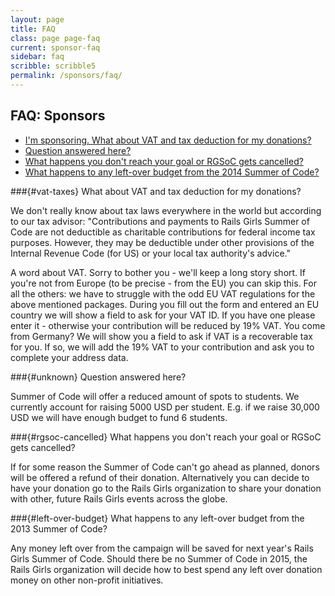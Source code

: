 ```yaml
---
layout: page
title: FAQ
class: page page-faq
current: sponsor-faq
sidebar: faq
scribble: scribble5
permalink: /sponsors/faq/
---
```


## FAQ: Sponsors

* [I'm sponsoring. What about VAT and tax deduction for my donations?](#vat-taxes)
* [Question answered here?](#unknown)
* [What happens you don't reach your goal or RGSoC gets cancelled?](#rgsoc-cancelled)
* [What happens to any left-over budget from the 2014 Summer of Code?](#left-over-budget)


###{#vat-taxes} What about VAT and tax deduction for my donations?

We don't really know about tax laws everywhere in the world but according to
our tax advisor: "Contributions and payments to Rails Girls Summer of Code are
not deductible as charitable contributions for federal income tax purposes.
However, they may be deductible under other provisions of the Internal Revenue
Code (for US) or your local tax authority's advice."

A word about VAT. Sorry to bother you - we'll keep a long story short. If
you're not from Europe (to be precise - from the EU) you can skip this. For all
the others: we have to struggle with the odd EU VAT regulations for the above
mentioned packages. During you fill out the form and entered an EU country we
will show a field to ask for your VAT ID. If you have one please enter it -
otherwise your contribution will be reduced by 19% VAT. You come from Germany?
We will show you a field to ask if VAT is a recoverable tax for you. If so, we
will add the 19% VAT to your contribution and ask you to complete your address
data.

###{#unknown} Question answered here?

Summer of Code will offer a reduced amount of spots to students. We currently
account for raising 5000 USD per student. E.g. if we raise 30,000 USD we will
have enough budget to fund 6 students.

###{#rgsoc-cancelled} What happens you don't reach your goal or RGSoC gets cancelled?

If for some reason the Summer of Code can't go ahead as planned, donors will be
offered a refund of their donation. Alternatively you can decide to have your
donation go to the Rails Girls organization to share your donation with other,
future Rails Girls events across the globe.

###{#left-over-budget} What happens to any left-over budget from the 2013 Summer of Code?

Any money left over from the campaign will be saved for next year's Rails Girls
Summer of Code. Should there be no Summer of Code in 2015, the Rails Girls
organization will decide how to best spend any left over donation money on
other non-profit initiatives.





